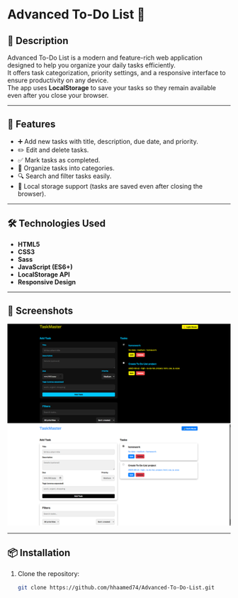 # Advanced To-Do List 📝

## 📖 Description
Advanced To-Do List is a modern and feature-rich web application designed to help you organize your daily tasks efficiently.  
It offers task categorization, priority settings, and a responsive interface to ensure productivity on any device.  
The app uses **LocalStorage** to save your tasks so they remain available even after you close your browser.

---

## 🚀 Features
- ➕ Add new tasks with title, description, due date, and priority.
- ✏️ Edit and delete tasks.
- ✅ Mark tasks as completed.
- 📂 Organize tasks into categories.
- 🔍 Search and filter tasks easily.
- 💾 Local storage support (tasks are saved even after closing the browser).

---

## 🛠️ Technologies Used
- **HTML5**
- **CSS3**
- **Sass**
- **JavaScript (ES6+)**
- **LocalStorage API**
- **Responsive Design**

---

## 📸 Screenshots
![App Screenshot](./public/assets/image/screenshot1.png)
![App Screenshot](./public/assets/image/screenshot2.png)


---

## 📦 Installation
1. Clone the repository:
   ```bash
   git clone https://github.com/hhaamed74/Advanced-To-Do-List.git
